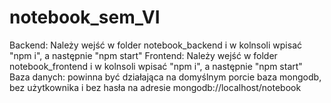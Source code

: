 # notebook_sem_VI
Backend: Należy wejść w folder notebook_backend i w kolnsoli wpisać "npm i", a następnie "npm start"
Frontend: Należy wejść w folder notebook_frontend i w kolnsoli wpisać "npm i", a następnie "npm start"
Baza danych: powinna być działająca na domyślnym porcie baza mongodb, bez użytkownika i bez hasła na adresie mongodb://localhost/notebook
